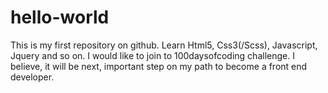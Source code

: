 # hello-world
This is my first repository on github. Learn Html5, Css3(/Scss), Javascript, Jquery and so on.
I would like to join to 100daysofcoding challenge. I believe, it will be next, important step on my path to become a front end developer.
